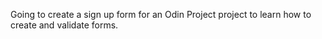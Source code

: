 Going to create a sign up form for an Odin Project project to learn how to create and validate forms.
